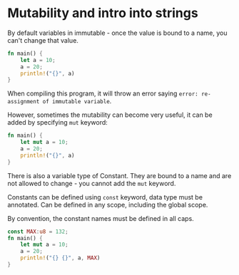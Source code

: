 # Mutability and intro into strings

By default variables in immutable - once the value is bound to a name, you can't change that value.

```rust
fn main() {
    let a = 10;
    a = 20;
    println!("{}", a)
}
```

When compiling this program, it will throw an error saying `error: re-assignment of immutable variable`.

However, sometimes the mutability can become very useful, it can be added by specifying `mut` keyword:

```rust
fn main() {
    let mut a = 10;
    a = 20;
    println!("{}", a)
}
```

There is also a variable type of Constant. They are bound to a name and are not allowed to change - you cannot add the `mut` keyword.

Constants can be defined using `const` keyword, data type must be annotated. Can be defined in any scope, including the global scope. 

By convention, the constant names must be defined in all caps.

```rust
const MAX:u8 = 132;
fn main() {
    let mut a = 10;
    a = 20;
    println!("{} {}", a, MAX)
}
```